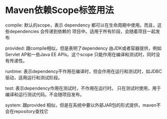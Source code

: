 # Maven依赖Scope标签用法

compile:
		默认的scope，表示 dependency 都可以在生命周期中使用。而且，这些dependencies 会传递到依赖的		项目中。适用于所有阶段，会随着项目一起发布

provided:
		跟compile相似，但是表明了dependency 由JDK或者容器提供，例如Servlet AP和一些Java EE APIs。这个scope 只能作用在编译和测试时，同时没有传递性。

runtime:
		表示dependency不作用在编译时，但会作用在运行和测试时，如JDBC驱动，适用运行和测试阶段。

test:
		表示dependency作用在测试时，不作用在运行时。 只在测试时使用，用于编译和运行测试代码。不会随项目发布。

system:
		跟provided 相似，但是在系统中要以外部JAR包的形式提供，maven不会在repository查找它

